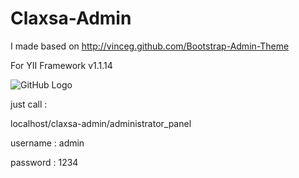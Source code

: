 Claxsa-Admin
============

I made  based on http://vinceg.github.com/Bootstrap-Admin-Theme

For YII Framework v1.1.14


![GitHub Logo](/images/admin.png)

just call :

localhost/claxsa-admin/administrator_panel

username : admin

password : 1234











